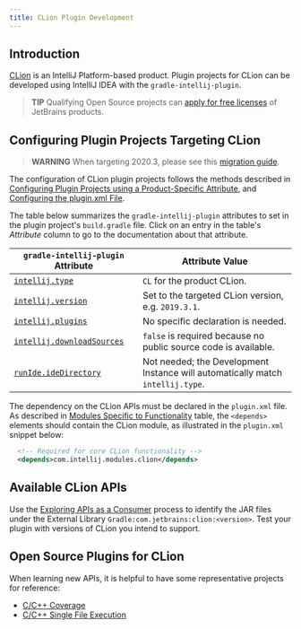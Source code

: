 ```yaml
---
title: CLion Plugin Development
---
```

<!-- Copyright 2000-2020 JetBrains s.r.o. and other contributors. Use of this source code is governed by the Apache 2.0 license that can be found in the LICENSE file. -->

## Introduction
[CLion](https://www.jetbrains.com/clion/) is an IntelliJ Platform-based product.
Plugin projects for CLion can be developed using IntelliJ IDEA with the `gradle-intellij-plugin`.

> **TIP** Qualifying Open Source projects can [apply for free licenses](https://www.jetbrains.com/community/opensource/) of JetBrains products.

## Configuring Plugin Projects Targeting CLion

> **WARNING** When targeting 2020.3, please see this [migration guide](https://blog.jetbrains.com/clion/2020/12/migration-guide-for-plugins-2020-3/).

The configuration of CLion plugin projects follows the methods described in [Configuring Plugin Projects using a Product-Specific Attribute](dev_alternate_products.md#configuring-plugin-projects-using-a-product-specific-attribute), and [Configuring the plugin.xml File](dev_alternate_products.md#configuring-pluginxml).

The table below summarizes the `gradle-intellij-plugin` attributes to set in the plugin project's `build.gradle` file.
Click on an entry in the table's *Attribute* column to go to the documentation about that attribute.

| `gradle-intellij-plugin` Attribute       | Attribute Value                                                                |
| ---------------------------------------- | ------------------------------------------------------------------------------ |
| [`intellij.type`][properties]            | `CL` for the product CLion.                                                    |
| [`intellij.version`][properties]         | Set to the targeted CLion version, e.g. `2019.3.1`.                            |
| [`intellij.plugins`][properties]         | No specific declaration is needed.                                             |
| [`intellij.downloadSources`][properties] | `false` is required because no public source code is available.                |
| [`runIde.ideDirectory`][dsl]             | Not needed; the Development Instance will automatically match `intellij.type`. |

[properties]: https://github.com/JetBrains/gradle-intellij-plugin/blob/master/README.md#intellij-platform-properties
[dsl]: https://github.com/JetBrains/gradle-intellij-plugin/blob/master/README.md#running-dsl

The dependency on the CLion APIs must be declared in the `plugin.xml` file.
As described in [Modules Specific to Functionality](/basics/getting_started/plugin_compatibility.md#modules-specific-to-functionality) table, the `<depends>` elements should contain the CLion module, as illustrated in the `plugin.xml` snippet below:

```xml
  <!-- Required for core CLion functionality -->
  <depends>com.intellij.modules.clion</depends>
```

## Available CLion APIs
Use the [Exploring APIs as a Consumer](/basics/getting_started/plugin_compatibility.md#exploring-apis-as-a-consumer) process to identify the JAR files under the External Library `Gradle:com.jetbrains:clion:<version>`.
Test your plugin with versions of CLion you intend to support.

## Open Source Plugins for CLion
When learning new APIs, it is helpful to have some representative projects for reference:
* [C/C++ Coverage](https://github.com/zero9178/C-Cpp-Coverage-for-CLion)
* [C/C++ Single File Execution](https://github.com/corochann/SingleFileExecutionPlugin)
